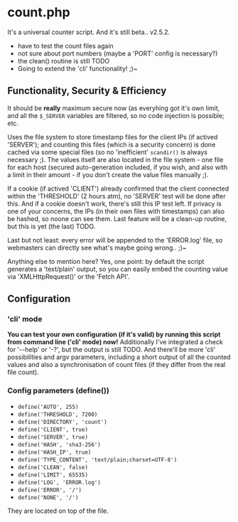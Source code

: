 # count.php
It's a universal counter script. And it's still beta.. v2.5.2.

* have to test the count files again
* not sure about port numbers (maybe a 'PORT' config is necessary?)
* the clean() routine is still TODO
* Going to extend the 'cli' functionality! ;)~

## Functionality, Security & Efficiency
It should be **really** maximum secure now (as everyhing got it's own limit, and all the
`$_SERVER` variables are filtered, so no code injection is possible; etc.

Uses the file system to store timestamp files for the client IPs (if actived 'SERVER'); and
counting this files (which is a security concern) is done cached via some special files (so
no 'inefficient' `scandir()` is always necessary ;). The values itself are also located in
the file system - one file for each host (secured auto-generation included, if you wish, and
also with a limit in their amount - if you don't create the value files manually ;).

If a cookie (if actived 'CLIENT') already confirmed that the client connected within the
'THRESHOLD' (2 hours atm), no 'SERVER' test will be done after this. And if a cookie doesn't
work, there's still this IP test left. If privacy is one of your concerns, the IPs (in their
own files with timestamps) can also be hashed, so noone can see them. Last feature will be
a clean-up routine, but this is yet (the last) TODO.

Last but not least: every error will be appended to the 'ERROR.log' file, so webmasters can
directly see what's maybe going wrong.. ;)~

Anything else to mention here? Yes, one point: by default the script generates a 'text/plain'
output, so you can easily embed the counting value via 'XMLHttpRequest()' or the 'Fetch API'.

## Configuration

### 'cli' mode
**You can test your own configuration (if it's valid) by running this script from command line
('cli' mode) now!** Additionally I've integrated a check for '--help' or '-?', but the output
is still TODO. And there'll be more 'cli' possibilities and argv parameters, including a short
output of all the counted values and also a synchronisation of count files (if they differ from
the real file count).

### Config parameters (define())

* `define('AUTO', 255)`
* `define('THRESHOLD', 7200)`
* `define('DIRECTORY', 'count')`
* `define('CLIENT', true)`
* `define('SERVER', true)`
* `define('HASH', 'sha3-256')`
* `define('HASH_IP', true)`
* `define('TYPE_CONTENT', 'text/plain;charset=UTF-8')`
* `define('CLEAN', false)`
* `define('LIMIT', 65535)`
* `define('LOG', 'ERROR.log')`
* `define('ERROR', '/')`
* `define('NONE', '/')`

They are located on top of the file.
